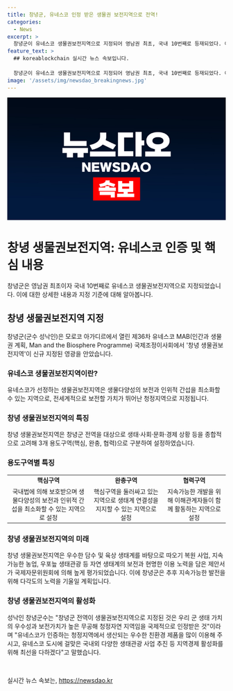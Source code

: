 ```yaml
---
title: 창녕군, 유네스코 인정 받은 생물권 보전지역으로 전역!
categories:
  - News
excerpt: >
  창녕군이 유네스코 생물권보전지역으로 지정되어 영남권 최초, 국내 10번째로 등재되었다. 이는 생태계를 잘 보전하고 지속 가능한 발전을 목표로 하는 지역으로 국제적으로 인정받았으며, 생물권보전지역은 전 세계적으로 보전할 가치가 뛰어난 지역으로 평가되고 있다. 창녕군은 이를 통해 지역경제 활성화를 위한 노력을 강화할 예정이며, 국제적으로 인증된 청정지역에서 생산되는 친환경 제품을 활발히 이용해 달라고 호소하고 있다.
feature_text: >
  ## koreablockchain 실시간 뉴스 속보입니다.

  창녕군이 유네스코 생물권보전지역으로 지정되어 영남권 최초, 국내 10번째로 등재되었다. 이는 생태계를 잘 보전하고 지속 가능한 발전을 목표로 하는 지역으로 국제적으로 인정받았으며, 생물권보전지역은 전 세계적으로 보전할 가치가 뛰어난 지역으로 평가되고 있다. 창녕군은 이를 통해 지역경제 활성화를 위한 노력을 강화할 예정이며, 국제적으로 인증된 청정지역에서 생산되는 친환경 제품을 활발히 이용해 달라고 호소하고 있다.
image: '/assets/img/newsdao_breakingnews.jpg'
---
```


<p><img src="/assets/img/newsdao_breakingnews.jpg" alt="koreablockchain 속보" /></p>

<h1>창녕 생물권보전지역: 유네스코 인증 및 핵심 내용</h1>

<p data-ke-size="size16">창녕군은 영남권 최초이자 국내 10번째로 유네스코 생물권보전지역으로 지정되었습니다. 이에 대한 상세한 내용과 지정 기준에 대해 알아봅니다.</p>

<h2>창녕 생물권보전지역 지정</h2>

<p data-ke-size="size16">창녕군(군수 성낙인)은 모로코 아가디르에서 열린 제36차 유네스코 MAB(인간과 생물권 계획, Man and the Biosphere Programme) 국제조정이사회에서 '창녕 생물권보전지역'이 신규 지정된 영광을 안았습니다.</p>

<h3>유네스코 생물권보전지역이란?</h3>

<p data-ke-size="size16">유네스코가 선정하는 생물권보전지역은 생물다양성의 보전과 인위적 간섭을 최소화할 수 있는 지역으로, 전세계적으로 보전할 가치가 뛰어난 청정지역으로 지정됩니다.</p>

<h3>창녕 생물권보전지역의 특징</h3>

<p data-ke-size="size16">창녕 생물권보전지역은 창녕군 전역을 대상으로 생태·사회·문화·경제 상황 등을 종합적으로 고려해 3개 용도구역(핵심, 완충, 협력)으로 구분하여 설정하였습니다.</p>

<h3>용도구역별 특징</h3>

<table>
    <tr>
        <td style="text-align: center; height: 17px;"><b>핵심구역</b></td>
        <td style="text-align: center; height: 17px;"><b>완충구역</b></td>
        <td style="text-align: center; height: 17px;"><b>협력구역</b></td>
    </tr>
    <tr>
        <td style="text-align: center; height: 17px;">국내법에 의해 보호받으며 생물다양성의 보전과 인위적 간섭을 최소화할 수 있는 지역으로 설정</td>
        <td style="text-align: center; height: 17px;">핵심구역을 둘러싸고 있는 지역으로 생태계 연결성을 지지할 수 있는 지역으로 설정</td>
        <td style="text-align: center; height: 17px;">지속가능한 개발을 위해 이해관계자들이 함께 활동하는 지역으로 설정</td>
    </tr>
</table>

<h3>창녕 생물권보전지역의 미래</h3>

<p data-ke-size="size16">창녕 생물권보전지역은 우수한 담수 및 육상 생태계를 바탕으로 따오기 복원 사업, 지속가능한 농업, 우포늪 생태관광 등 자연 생태계의 보전과 현명한 이용 노력을 담은 제안서가 국제자문위원회에 의해 높게 평가되었습니다. 이에 창녕군은 추후 지속가능한 발전을 위해 다각도의 노력을 기울일 계획입니다.</p>

<h3>창녕 생물권보전지역의 활성화</h3>

<p data-ke-size="size16">성낙인 창녕군수는 "창녕군 전역이 생물권보전지역으로 지정된 것은 우리 군 생태 가치의 우수성과 보전가치가 높은 무공해 청정자연 지역임을 국제적으로 인정받은 것"이라며 "유네스코가 인증하는 청정지역에서 생산되는 우수한 친환경 제품을 많이 이용해 주시고, 유네스코 도시에 걸맞은 국내외 다양한 생태관광 사업 추진 등 지역경제 활성화를 위해 최선을 다하겠다"고 말했습니다.</p>

<p data-ke-size="size16">&nbsp;</p>
실시간 뉴스 속보는, <a href="https://newsdao.kr" rel="dofollow">https://newsdao.kr</a>


